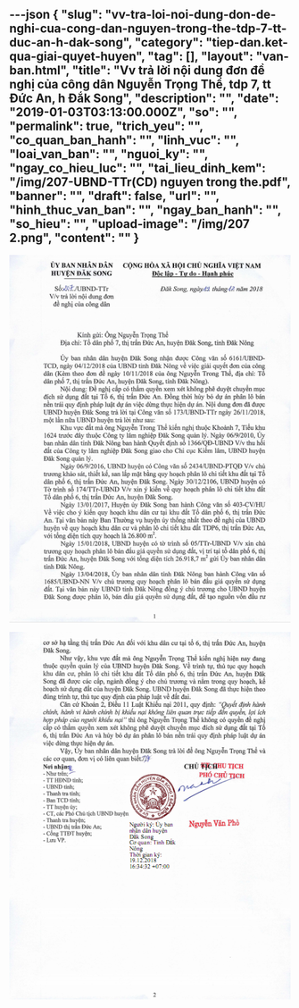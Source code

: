 ---json
{
    "slug": "vv-tra-loi-noi-dung-don-de-nghi-cua-cong-dan-nguyen-trong-the-tdp-7-tt-duc-an-h-dak-song",
    "category": "tiep-dan.ket-qua-giai-quyet-huyen",
    "tag": [],
    "layout": "van-ban.html",
    "title": "Vv trả lời nội dung đơn đề nghị của công dân Nguyễn Trọng Thể, tdp 7, tt Đức An, h Đắk Song",
    "description": "",
    "date": "2019-01-03T03:13:00.000Z",
    "so": "",
    "permalink": true,
    "trich_yeu": "",
    "co_quan_ban_hanh": "",
    "linh_vuc": "",
    "loai_van_ban": "",
    "nguoi_ky": "",
    "ngay_co_hieu_luc": "",
    "tai_lieu_dinh_kem": "/img/207-UBND-TTr(CD) nguyen trong the.pdf",
    "banner": "",
    "draft": false,
    "url": "",
    "hinh_thuc_van_ban": "",
    "ngay_ban_hanh": "",
    "so_hieu": "",
    "upload-image": "/img/207 2.png",
    "__content__": ""
}
---
<p><img alt="" src="/img/207 1.png" /></p>

<p><img alt="" src="/img/207 2.png" /></p>
